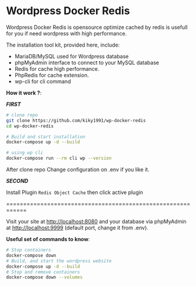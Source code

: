 # Wordpress Docker Redis

Wordpress Docker Redis is opensource optimize cached by redis is usefull for you if need wordpress with high performance.

The installation tool kit, provided here, include:

  - MariaDB/MySQL used for Wordpress database
  - phpMyAdmin interface to connect to your MySQL database
  - Redis for cache high performance.
  - PhpRedis for cache extension.
  - wp-cli for cli command

**How it work ?**:

***FIRST***

``` bash
# clone repo
git clone https://github.com/kiky1991/wp-docker-redis
cd wp-docker-redis

# Build and start installation
docker-compose up -d --build

# using wp cli
docker-compose run --rm cli wp --version
```

After clone repo Change configuration on .env if you like it.

***SECOND***

Install Plugin `Redis Object Cache` then click active plugin

============================================================


Visit your site at <http://localhost:8080> and your database via phpMyAdmin
at <http://localhost:9999> (default port, change it from .env).

**Useful set of commands to know**:

``` bash
# Stop containers
docker-compose down
# Build, and start the wordpress website
docker-compose up -d --build
# Stop and remove containers
docker-compose down --volumes
```